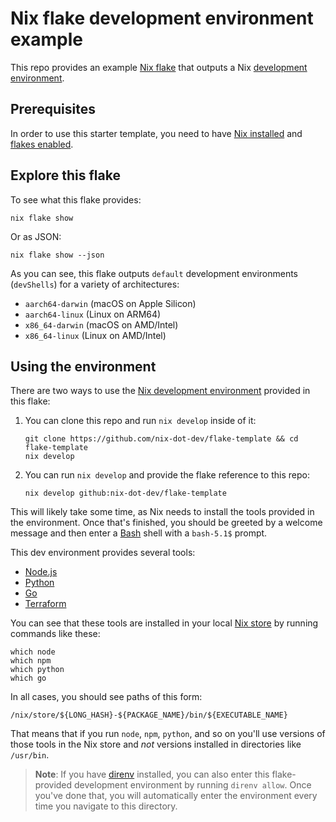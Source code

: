 # Nix flake development environment example

This repo provides an example [Nix flake][flakes] that outputs a Nix [development
environment][env].

## Prerequisites

In order to use this starter template, you need to have [Nix installed][install]
and [flakes enabled][enable].

## Explore this flake

To see what this flake provides:

```shell
nix flake show
```

Or as JSON:

```shell
nix flake show --json
```

As you can see, this flake outputs `default` development environments
(`devShells`) for a variety of architectures:

- `aarch64-darwin` (macOS on Apple Silicon)
- `aarch64-linux` (Linux on ARM64)
- `x86_64-darwin` (macOS on AMD/Intel)
- `x86_64-linux` (Linux on AMD/Intel)

## Using the environment

There are two ways to use the [Nix development environment][env] provided in
this flake:

1. You can clone this repo and run `nix develop` inside of it:

   ```shell
   git clone https://github.com/nix-dot-dev/flake-template && cd flake-template
   nix develop
   ```

2. You can run `nix develop` and provide the flake reference to this repo:

   ```shell
   nix develop github:nix-dot-dev/flake-template
   ```

This will likely take some time, as Nix needs to install the tools provided in
the environment. Once that's finished, you should be greeted by a welcome message
and then enter a [Bash] shell with a `bash-5.1$` prompt.

This dev environment provides several tools:

- [Node.js]
- [Python]
- [Go]
- [Terraform]

You can see that these tools are installed in your local [Nix store][store] by
running commands like these:

```shell
which node
which npm
which python
which go
```

In all cases, you should see paths of this form:

```shell
/nix/store/${LONG_HASH}-${PACKAGE_NAME}/bin/${EXECUTABLE_NAME}
```

That means that if you run `node`, `npm`, `python`, and so on you'll use
versions of those tools in the Nix store and _not_ versions installed in
directories like `/usr/bin`.

> **Note**: If you have [direnv] installed, you can also enter this
> flake-provided development environment by running `direnv allow`. Once you've
> done that, you will automatically enter the environment every time you
> navigate to this directory.

[bash]: https://gnu.org/software/bash
[direnv]: https://direnv.net
[enable]: https://nixos.wiki/wiki/Flakes#Enable_flakes
[env]: https://nixos.org/explore
[flakes]: https://nixos.wiki/wiki/Flakes
[go]: https://go.dev
[install]: https://nixos.org/download
[nix.dev]: https://nix.dev
[node.js]: https://nodejs.org
[python]: https://python.org
[store]: https://nixos.org/manual/nix/stable/command-ref/nix-store
[terraform]: https://terraform.io
